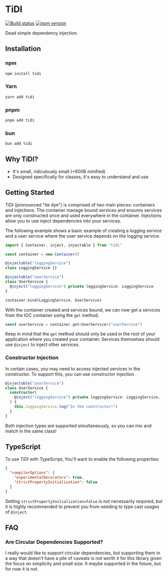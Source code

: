 # TiDI

[![Build status](https://github.com/mskelton/tidi/workflows/Build/badge.svg)](https://github.com/mskelton/tidi/actions)
[![npm version](https://img.shields.io/npm/v/tidi)](https://www.npmjs.com/package/tidi)

Dead simple dependency injection.

## Installation

### npm

```sh
npm install tidi
```

### Yarn

```sh
yarn add tidi
```

### pnpm

```sh
pnpm add tidi
```

### bun

```sh
bun add tidi
```

## Why TiDI?

- It's small, ridiculously small (<600B minified)
- Designed specifically for classes, it's easy to understand and use

## Getting Started

TiDI (pronounced "tie dye") is comprised of two main pieces: containers and
injections. The container manage bound services and ensures services are only
constructed once and used everywhere in the container. Injections allow you to
use inject dependencies into your services.

The following example shows a basic example of creating a logging service and a
user service where the user service depends on the logging service.

```ts
import { Container, inject, injectable } from "tidi"

const container = new Container()

@injectable("loggingService")
class LoggingService {}

@injectable("userService")
class UserService {
  @inject("loggingService") private loggingService: LoggingService
}

container.bind(LoggingService, UserService)
```

With the container created and services bound, we can now get a services from
the IOC container using the `get` method.

```ts
const userService = container.get<UserService>("userService")
```

Keep in mind that the `get` method should only be used in the root of your
application where you created your container. Services themselves should use
`@inject` to inject other services.

### Constructor Injection

In certain cases, you may need to access injected services in the constructor.
To support this, you can use constructor injection.

```ts
@injectable("userService")
class UserService {
  constructor(
    @inject("loggingService") private loggingService: LoggingService,
  ) {
    this.loggingService.log("In the constructor!")
  }
}
```

Both injection types are supported simultaneously, so you can mix and match in
the same class!

## TypeScript

To use TiDI with TypeScript, You'll want to enable the following properties:

```json
{
  "compilerOptions": {
    "experimentalDecorators": true,
    "strictPropertyInitialization": false
  }
}
```

Setting `strictPropertyInitialization=false` is not necessarily required, but it
is highly recommended to prevent you from needing to type cast usages of
`@inject`.

## FAQ

### Are Circular Dependencies Supported?

I really would like to support circular dependencies, but supporting them in a
way that doesn't have a pile of caveats is not worth it for this library given
the focus on simplicity and small size. It maybe supported in the future, but
for now it is not.
